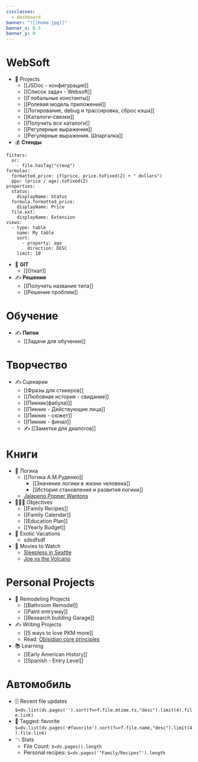 ```yaml
---
cssclasses:
  - dashboard
banner: "![[home.jpg]]"
banner_x: 0.5
banner_y: 0
---
```

# WebSoft
- 💼 Projects
	- [[JSDoc - конфигурация]]
	- [[Список задач - Websoft]]
	- [[Глобальные константы]]
	- [[Ролевая модель приложений]]
	- [[Логирование, debug и трассировка, сброс кэша]]
	- [[Каталоги-связки]]
	- [[Получить все каталоги]]
	- [[Регулярные выражения]]
	- [[Регулярные выражения. Шпаргалка]]
- 💰 **Стенды**
```base
filters:
  or:
    - file.hasTag("стенд")
formulas:
  formatted_price: if(price, price.toFixed(2) + " dollars")
  ppu: (price / age).toFixed(2)
properties:
  status:
    displayName: Status
  formula.formatted_price:
    displayName: Price
  file.ext:
    displayName: Extension
views:
  - type: table
    name: My table
    sort:
      - property: age
        direction: DESC
    limit: 10

```
- 👥 **GIT**
	- [[Откат]]
- ✍️ **Решения**
	- [[Получить название типа]]
	- [[Решение проблем]]
	
# Обучение
- ✍️ **Питон**
	- [[Задачи для обучения]]
# Творчество
- ✍️ Сценарии
	- [[Фразы для стикеров]]
	- [[Любовная история - свидание]]
	- [[Пикник(фабула)]]
	- [[Пикник - Действующие лица]]
	- [[Пикник - сюжет]]
	- [[Пикник - финал]]
	- ✍️ [[Заметки для диалогов]]
# Книги
- 🏈 Логика
	- [[Логика А.М.Руденко]]
		- [[Значение логики в жизни человека]]
		- [[История становления и развития логики]]
	- [Jalapeno Popper Wantons](https://www.allrecipes.com/recipe/166991/jalapeno-popper-wontons/)
- 👨‍👩‍👦 Objectives
	- [[Family Recipes]]
	- [[Family Calendar]]
	- [[Education Plan]]
	- [[Yearly Budget]]
- 🌅 Exotic Vacations 
	- sdsdfsdf
- 🎥 Movies to Watch
	- [Sleepless in Seattle](https://www.imdb.com/title/tt0108160/)
	- [Joe vs the Volcano](https://www.imdb.com/title/tt0099892/)

 # Personal Projects
- 🏡 Remodeling Projects
	- [[Bathroom Remodel]]
	- [[Paint entryway]]
	- [[Research building Garage]] 
 - ✍️ Writing Projects
	- [[5 ways to love PKM more]]
	- Read: [Obisidian core principles](https://tfthacker.medium.com/obsidian-understanding-its-core-design-principles-7f3fafbd6e36)
- 📚 Learning
	- [[Early American History]]
	- [[Spanish - Entry Level]]



# Автомобиль
- 🗄️ Recent file updates
 `$=dv.list(dv.pages('').sort(f=>f.file.mtime.ts,"desc").limit(4).file.link)`
- 🔖 Tagged:  favorite 
 `$=dv.list(dv.pages('#favorite').sort(f=>f.file.name,"desc").limit(4).file.link)`
- 〽️ Stats
	-  File Count: `$=dv.pages().length`
	-  Personal recipes: `$=dv.pages('"Family/Recipes"').length`